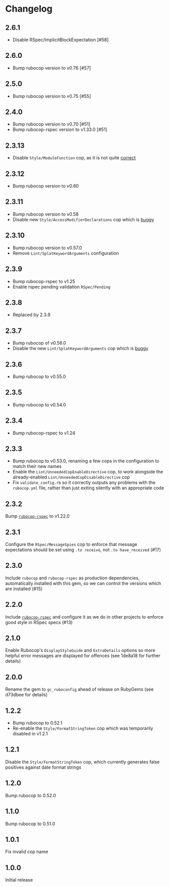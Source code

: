 Changelog
=========

2.6.1
-----

* Disable RSpec/ImplicitBlockExpectation [#58]

2.6.0
-----

* Bump rubocop version to v0.76 [#57]

2.5.0
-----

* Bump rubocop version to v0.75 [#55]

2.4.0
-----

* Bump rubocop version to v0.70 [#51]
* Bump rubocop-rspec version to v1.33.0 [#51]

2.3.13
------

* Disable `Style/ModuleFunction` cop, as it is not quite
  [correct](https://github.com/rubocop-hq/ruby-style-guide/issues/556)

2.3.12
------

* Bump rubocop version to v0.60

2.3.11
------

* Bump rubocop version to v0.58
* Disable new `Style/AccessModifierDeclarations` cop which is
  [buggy](https://github.com/rubocop-hq/rubocop/issues/5953)

2.3.10
-----

* Bump rubocop version to v0.57.0
* Remove `Lint/SplatKeywordArguments` configuration

2.3.9
-----

* Bump rubocop-rspec to v1.25
* Enable rspec pending validation `RSpec/Pending`

2.3.8
-----
* Replaced by 2.3.9

2.3.7
-----

* Bump rubocop of v0.56.0
* Disable the new `Lint/SplatKeywordArguments` cop which is [buggy](https://github.com/bbatsov/rubocop/issues/5887)

2.3.6
-----

* Bump rubocop to v0.55.0

2.3.5
-----

* Bump rubocop to v0.54.0

2.3.4
-----

* Bump rubocop-rspec to v1.24

2.3.3
-----

* Bump rubocop to v0.53.0, renaming a few cops in the configuration to match their new names
* Enable the `Lint/UnneededCopEnableDirective` cop, to work alongside the already-enabled `Lint/UnneededCopDisableDirective` cop
* Fix `validate_config.rb` so it correctly outputs any problems with the `rubocop.yml` file, rather than just exiting silently with an appropriate code

2.3.2
-----

Bump [`rubocop-rspec`](https://github.com/backus/rubocop-rspec) to v1.22.0

2.3.1
-----

Configure the `RSpec/MessageSpies` cop to enforce that message
expectations should be set using `.to receive`, not
`.to have_received` (#17)

2.3.0
-----

Include `rubocop` and `rubocop-rspec` as production dependencies, automatically installed
with this gem, so we can control the versions which are installed (#15)

2.2.0
-----

Include [`rubocop-rspec`](https://github.com/backus/rubocop-rspec) and configure it as we
do in other projects to enforce good style in RSpec specs (#13)

2.1.0
-----

Enable Rubocop's `DisplayStyleGuide` and `ExtraDetails` options so more helpful error messages are displayed for offences (see 1de8a18 for further details)

2.0.0
-----

Rename the gem to `gc_ruboconfig` ahead of release on RubyGems (see d73dbee for details)

1.2.2
-----

* Bump rubocop to 0.52.1
* Re-enable the `Style/FormatStringToken` cop which was temporarily disabled in v1.2.1

1.2.1
-----

Disable the `Style/FormatStringToken` cop, which currently generates false positives against date format strings

1.2.0
-----

Bump rubocop to 0.52.0

1.1.0
-----

Bump rubocop to 0.51.0

1.0.1
-----

Fix invalid cop name

1.0.0
-----

Initial release
